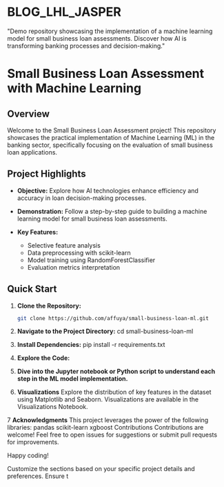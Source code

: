 # BLOG_LHL_JASPER
"Demo repository showcasing the implementation of a machine learning model for small business loan assessments. Discover how AI is transforming banking processes and decision-making."
# Small Business Loan Assessment with Machine Learning

## Overview

Welcome to the Small Business Loan Assessment project! This repository showcases the practical implementation of Machine Learning (ML) in the banking sector, specifically focusing on the evaluation of small business loan applications.

## Project Highlights

- **Objective:** Explore how AI technologies enhance efficiency and accuracy in loan decision-making processes.
  
- **Demonstration:** Follow a step-by-step guide to building a machine learning model for small business loan assessments.

- **Key Features:**
  - Selective feature analysis
  - Data preprocessing with scikit-learn
  - Model training using RandomForestClassifier
  - Evaluation metrics interpretation
  
## Quick Start

1. **Clone the Repository:**
   ```bash
   git clone https://github.com/affuya/small-business-loan-ml.git

2. **Navigate to the Project Directory:**
cd small-business-loan-ml

3. **Install Dependencies:**
pip install -r requirements.txt

4. **Explore the Code:**

5. **Dive into the Jupyter notebook or Python script to understand each step in the ML model implementation.**
6. **Visualizations**
Explore the distribution of key features in the dataset using Matplotlib and Seaborn. Visualizations are available in the Visualizations Notebook.

7 **Acknowledgments**
This project leverages the power of the following libraries:
pandas
scikit-learn
xgboost
Contributions
Contributions are welcome! Feel free to open issues for suggestions or submit pull requests for improvements.

Happy coding!

Customize the sections based on your specific project details and preferences. Ensure t

